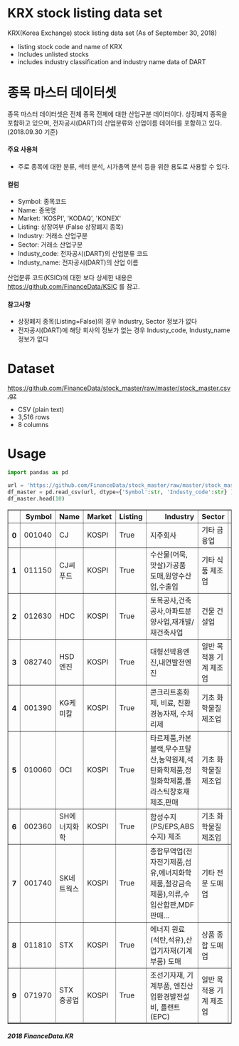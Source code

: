# KRX stock listing data set
KRX(Korea Exchange) stock listing data set (As of September 30, 2018)
* listing stock code and name of KRX
* Includes unlisted stocks 
* includes industry classification and industry name data of DART


# 종목 마스터 데이터셋

종목 마스터 데이터셋은 전체 종목 전체에 대한 산업구분 데이터이다. 상장폐지 종목을 포함하고 있으며, 전자공시(DART)의 산업분류와 산업이름 데이터를 포함하고 있다. (2018.09.30 기준)

#### 주요 사용처
* 주로 종목에 대한 분류, 섹터 분석, 시가총액 분석 등을 위한 용도로 사용할 수 있다.

#### 컬럼
* Symbol: 종목코드
* Name: 종목명
* Market: 'KOSPI', 'KODAQ', 'KONEX'
* Listing: 상장여부 (False 상장폐지 종목)
* Industry: 거래소 산업구분
* Sector: 거래소 산업구분
* Industy_code: 전자공시(DART)의 산업분류 코드
* Industy_name: 전자공시(DART)의 산업 이름

산업분류 코드(KSIC)에 대한 보다 상세한 내용은 https://github.com/FinanceData/KSIC 를 참고.


#### 참고사항
* 상장폐지 종목(Listing=False)의 경우 Industry, Sector 정보가 없다
* 전자공시(DART)에 해당 회사의 정보가 없는 경우 Industy_code, Industy_name 정보가 없다

# Dataset
https://github.com/FinanceData/stock_master/raw/master/stock_master.csv.gz 

* CSV (plain text)
* 3,516 rows
* 8 columns

# Usage

```python
import pandas as pd

url = 'https://github.com/FinanceData/stock_master/raw/master/stock_master.csv.gz'
df_master = pd.read_csv(url, dtype={'Symbol':str, 'Industy_code':str} )
df_master.head(10)
```

<table border="1" class="dataframe">
  <thead>
    <tr style="text-align: right;">
      <th></th>
      <th>Symbol</th>
      <th>Name</th>
      <th>Market</th>
      <th>Listing</th>
      <th>Industry</th>
      <th>Sector</th>
      <th>Industy_code</th>
      <th>Industy_name</th>
    </tr>
  </thead>
  <tbody>
    <tr>
      <th>0</th>
      <td>001040</td>
      <td>CJ</td>
      <td>KOSPI</td>
      <td>True</td>
      <td>지주회사</td>
      <td>기타 금융업</td>
      <td>64992</td>
      <td>지주회사</td>
    </tr>
    <tr>
      <th>1</th>
      <td>011150</td>
      <td>CJ씨푸드</td>
      <td>KOSPI</td>
      <td>True</td>
      <td>수산물(어묵,맛살)가공품 도매,원양수산업,수출입</td>
      <td>기타 식품 제조업</td>
      <td>10799</td>
      <td>그 외 기타 식료품 제조업</td>
    </tr>
    <tr>
      <th>2</th>
      <td>012630</td>
      <td>HDC</td>
      <td>KOSPI</td>
      <td>True</td>
      <td>토목공사,건축공사,아파트분양사업,재개발/재건축사업</td>
      <td>건물 건설업</td>
      <td>4111</td>
      <td>주거용 건물 건설업</td>
    </tr>
    <tr>
      <th>3</th>
      <td>082740</td>
      <td>HSD엔진</td>
      <td>KOSPI</td>
      <td>True</td>
      <td>대형선박용엔진,내연발전엔진</td>
      <td>일반 목적용 기계 제조업</td>
      <td>29111</td>
      <td>내연기관 제조업</td>
    </tr>
    <tr>
      <th>4</th>
      <td>001390</td>
      <td>KG케미칼</td>
      <td>KOSPI</td>
      <td>True</td>
      <td>콘크리트혼화제, 비료, 친환경농자재, 수처리제</td>
      <td>기초 화학물질 제조업</td>
      <td>201</td>
      <td>기초 화학물질 제조업</td>
    </tr>
    <tr>
      <th>5</th>
      <td>010060</td>
      <td>OCI</td>
      <td>KOSPI</td>
      <td>True</td>
      <td>타르제품,카본블랙,무수프탈산,농약원제,석탄화학제품,정밀화학제품,플라스틱창호재 제조,판매</td>
      <td>기초 화학물질 제조업</td>
      <td>20129</td>
      <td>기타 기초 무기화학 물질 제조업</td>
    </tr>
    <tr>
      <th>6</th>
      <td>002360</td>
      <td>SH에너지화학</td>
      <td>KOSPI</td>
      <td>True</td>
      <td>합성수지(PS/EPS,ABS수지) 제조</td>
      <td>기초 화학물질 제조업</td>
      <td>201</td>
      <td>기초 화학물질 제조업</td>
    </tr>
    <tr>
      <th>7</th>
      <td>001740</td>
      <td>SK네트웍스</td>
      <td>KOSPI</td>
      <td>True</td>
      <td>종합무역업(전자전기제품,섬유,에너지화학제품,철강금속제품),의류,수입산합판,MDF판매...</td>
      <td>기타 전문 도매업</td>
      <td>467</td>
      <td>기타 전문 도매업</td>
    </tr>
    <tr>
      <th>8</th>
      <td>011810</td>
      <td>STX</td>
      <td>KOSPI</td>
      <td>True</td>
      <td>에너지 원료(석탄,석유),산업기자재(기계부품) 도매</td>
      <td>상품 종합 도매업</td>
      <td>46800</td>
      <td>상품 종합 도매업</td>
    </tr>
    <tr>
      <th>9</th>
      <td>071970</td>
      <td>STX중공업</td>
      <td>KOSPI</td>
      <td>True</td>
      <td>조선기자재, 기계부품, 엔진산업환경발전설비, 플랜트(EPC)</td>
      <td>일반 목적용 기계 제조업</td>
      <td>29119</td>
      <td>기타 기관 및 터빈 제조업</td>
    </tr>
  </tbody>
</table>


##### 2018 FinanceData.KR
